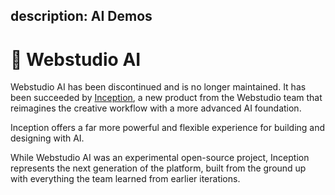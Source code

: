description: AI Demos
---

# 🤖 Webstudio AI

Webstudio AI has been discontinued and is no longer maintained. It has been succeeded by [Inception](https://webstudio.is/inception), a new product from the Webstudio team that reimagines the creative workflow with a more advanced AI foundation.  

Inception offers a far more powerful and flexible experience for building and designing with AI.

While Webstudio AI was an experimental open-source project, Inception represents the next generation of the platform, built from the ground up with everything the team learned from earlier iterations.
